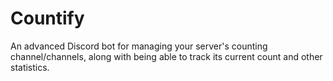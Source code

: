 # Countify

An advanced Discord bot for managing your server's counting channel/channels, along with being able to track its current count and other statistics.

